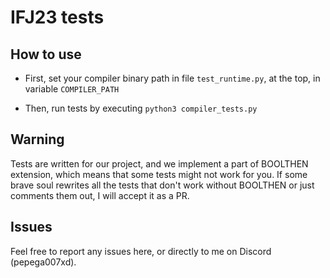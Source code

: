 # IFJ23 tests

## How to use

- First, set your compiler binary path in file `test_runtime.py`, at the top,
  in variable `COMPILER_PATH`

- Then, run tests by executing `python3 compiler_tests.py`

## Warning

Tests are written for our project, and we implement a part of BOOLTHEN extension,
which means that some tests might not work for you. If some brave soul rewrites all
the tests that don't work without BOOLTHEN or just comments them out, I will accept
it as a PR.

## Issues

Feel free to report any issues here, or directly to me on Discord (pepega007xd).
